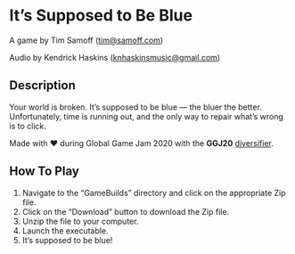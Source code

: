 # It’s Supposed to Be Blue

A game by Tim Samoff (tim@samoff.com)

Audio by Kendrick Haskins (knhaskinsmusic@gmail.com)

## Description

Your world is broken. It’s supposed to be blue — the bluer the better. Unfortunately, time is running out, and the only way to repair what’s wrong is to click.

Made with ❤ during Global Game Jam 2020 with the **GGJ20** [diversifier](https://globalgamejam.org/2020/diversifiers).

## How To Play

1. Navigate to the “GameBuilds” directory and click on the appropriate Zip file.
2. Click on the “Download” button to download the Zip file.
3. Unzip the file to your computer.
4. Launch the executable.
5. It’s supposed to be blue!
